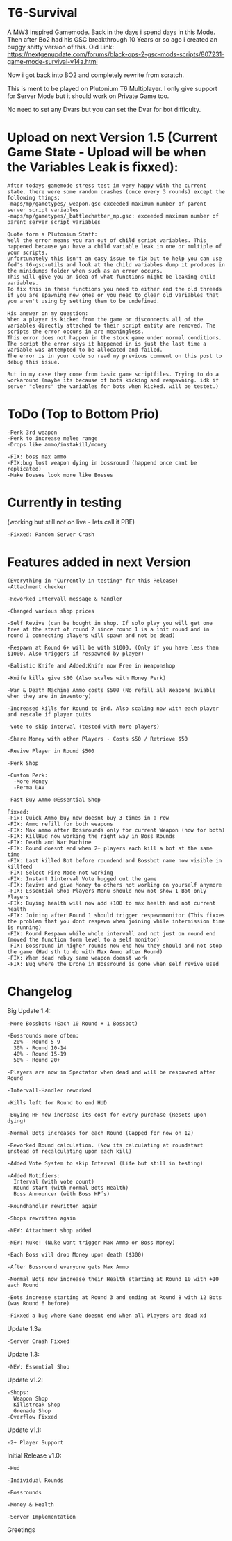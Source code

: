 # T6-Survival
A MW3 inspired Gamemode. Back in the days i spend days in this Mode.
Then after Bo2 had his GSC breakthrough 10 Years or so ago i created an buggy shitty version of this.
Old Link: https://nextgenupdate.com/forums/black-ops-2-gsc-mods-scripts/807231-game-mode-survival-v14a.html

Now i got back into BO2 and completely rewrite from scratch.

This is ment to be played on Plutonium T6 Multiplayer.
I only give support for Server Mode but it should work on Private Game too.

No need to set any Dvars but you can set the Dvar for bot difficulty.

# Upload on next Version 1.5 (Current Game State - Upload will be when the Variables Leak is fixxed):
```
After todays gamemode stress test im very happy with the current state. there were some random crashes (once every 3 rounds) except the following things: 
-maps/mp/gametypes/_weapon.gsc exceeded maximum number of parent server script variables
-maps/mp/gametypes/_battlechatter_mp.gsc: exceeded maximum number of parent server script variables

Quote form a Plutonium Staff:
Well the error means you ran out of child script variables. This happened because you have a child variable leak in one or multiple of your scripts.
Unfortunately this isn't an easy issue to fix but to help you can use fed's t6-gsc-utils and look at the child variables dump it produces in the minidumps folder when such as an error occurs.
This will give you an idea of what functions might be leaking child variables.
To fix this in these functions you need to either end the old threads if you are spawning new ones or you need to clear old variables that you aren't using by setting them to be undefined.

His answer on my question: 
When a player is kicked from the game or disconnects all of the variables directly attached to their script entity are removed. The scripts the error occurs in are meaningless.
This error does not happen in the stock game under normal conditions. The script the error says it happened in is just the last time a variable was attempted to be allocated and failed.
The error is in your code so read my previous comment on this post to debug this issue.

But in my case they come from basic game scriptfiles. Trying to do a workaround (maybe its because of bots kicking and respawning. idk if server "clears" the variables for bots when kicked. will be testet.)

```

# ToDo (Top to Bottom Prio)
```
-Perk 3rd weapon
-Perk to increase melee range
-Drops like ammo/instakill/money

-FIX: boss max ammo
-FIX:bug lost weapon dying in bossround (happend once cant be replicated)
-Make Bosses look more like Bosses
```

# Currently in testing 
(working but still not on live - lets call it PBE)
```
-Fixxed: Random Server Crash
```

# Features added in next Version
```
(Everything in "Currently in testing" for this Release)
-Attachment checker

-Reworked Intervall message & handler

-Changed various shop prices

-Self Revive (can be bought in shop. If solo play you will get one free at the start of round 2 since round 1 is a init round and in round 1 connecting players will spawn and not be dead)

-Respawn at Round 6+ will be with $1000. (Only if you have less than $1000. Also triggers if respawned by player)

-Balistic Knife and Added:Knife now Free in Weaponshop

-Knife kills give $80 (Also scales with Money Perk)

-War & Death Machine Ammo costs $500 (No refill all Weapons aviable when they are in inventory)

-Increased kills for Round to End. Also scaling now with each player and rescale if player quits

-Vote to skip interval (tested with more players)

-Share Money with other Players - Costs $50 / Retrieve $50

-Revive Player in Round $500

-Perk Shop

-Custom Perk:
  -More Money
  -Perma UAV

-Fast Buy Ammo @Essential Shop

Fixxed:
-Fix: Quick Ammo buy now doesnt buy 3 times in a row
-FIX: Ammo refill for both weapons 
-FIX: Max ammo after Bossrounds only for current Weapon (now for both)
-FIX: KillHud now working the right way in Boss Rounds
-FIX: Death and War Machine
-FIX: Round doesnt end when 2+ players each kill a bot at the same time
-FIX: Last killed Bot before roundend and Bossbot name now visible in killfeed
-FIX: Select Fire Mode not working
-FIX: Instant Iinterval Vote bugged out the game
-FIX: Revive and give Money to others not working on yourself anymore
-FIX: Essential Shop Players Menu should now not show 1 Bot only Players
-FIX: Buying health will now add +100 to max health and not current health
-FIX: Joining after Round 1 should trigger respawnmonitor (This fixxes the problem that you dont respawn when joining while intermission time is running)
-FIX: Round Respawn while whole intervall and not just on round end (moved the function form level to a self monitor)
 FIX: Bossround in higher rounds now end how they should and not stop the game (Had sth to do with Max Ammo after Round)
-FIX: When dead rebuy same weapon doenst work
-FIX: Bug where the Drone in Bossround is gone when self revive used
```

# Changelog
Big Update 1.4:
```
-More Bossbots (Each 10 Round + 1 Bossbot)

-Bossrounds more often:
  20% - Round 5-9
  30% - Round 10-14
  40% - Round 15-19
  50% - Round 20+

-Players are now in Spectator when dead and will be respawned after Round

-Intervall-Handler reworked

-Kills left for Round to end HUD

-Buying HP now increase its cost for every purchase (Resets upon dying)

-Normal Bots increases for each Round (Capped for now on 12)

-Reworked Round calculation. (Now its calculating at roundstart instead of recalculating upon each kill)

-Added Vote System to skip Interval (Life but still in testing)

-Added Notifiers:
  Interval (with vote count)
  Round start (with normal Bots Health)
  Boss Announcer (with Boss HP´s)

-Roundhandler rewritten again

-Shops rewritten again

-NEW: Attachment shop added

-NEW: Nuke! (Nuke wont trigger Max Ammo or Boss Money)

-Each Boss will drop Money upon death ($300)

-After Bossround everyone gets Max Ammo

-Normal Bots now increase their Health starting at Round 10 with +10 each Round

-Bots increase starting at Round 3 and ending at Round 8 with 12 Bots (was Round 6 before)

-Fixxed a bug where Game doesnt end when all Players are dead xd
```
Update 1.3a:
```
-Server Crash Fixxed
```
Update 1.3:
```
-NEW: Essential Shop
```
Update v1.2:
```
-Shops:
  Weapon Shop
  Killstreak Shop
  Grenade Shop
-Overflow Fixxed
```
Update v1.1:
```
-2+ Player Support
```
Initial Release v1.0:
```
-Hud

-Individual Rounds

-Bossrounds

-Money & Health

-Server Implementation
```

Greetings
